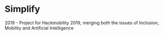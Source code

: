# Simplify
2019 - Project for Hackmobility 2019, merging both the issues of Inclusion, Mobility and Artificial Intelligence 
